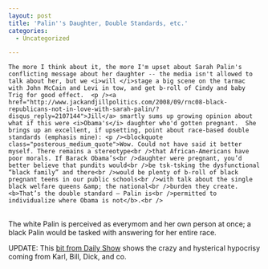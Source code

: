 ```yaml
---
layout: post
title: 'Palin''s Daughter, Double Standards, etc.'
categories:
  - Uncategorized

---
```



    The more I think about it, the more I'm upset about Sarah Palin's conflicting message about her daughter -- the media isn't allowed to talk about her, but we <i>will </i>stage a big scene on the tarmac with John McCain and Levi in tow, and get b-roll of Cindy and baby Trig for good effect.  <p /><a href="http://www.jackandjillpolitics.com/2008/09/rnc08-black-republicans-not-in-love-with-sarah-palin/?disqus_reply=2107144">Jill</a> smartly sums up growing opinion about what if this were <i>Obama's</i> daughter who'd gotten pregnant.  She brings up an excellent, if upsetting, point about race-based double standards (emphasis mine): <p /><blockquote class="posterous_medium_quote">Wow. Could not have said it better myself. There remains a stereotype<br />that African-Americans have poor morals. If Barack Obama’s<br />daughter were pregnant, you’d better believe that pundits would<br />be tsk-tsking the dysfunctional “black family” and there<br />would be plenty of b-roll of black pregnant teens in our public schools<br />with talk about the single black welfare queens &amp; the national<br />burden they create. <b>That’s the double standard — Palin is<br />permitted to individualize where Obama is not</b>.<br />
</blockquote><br />The white Palin is perceived as everymom and her own person at once; a black Palin would be tasked with answering for her entire race.  <p />UPDATE: This <a href="http://www.thedailyshow.com/video/index.jhtml?videoId=184086&amp;title=sarah-palin-gender-card">bit from Daily Show</a> shows the crazy and hysterical hypocrisy coming from Karl, Bill, Dick, and co. 
  
